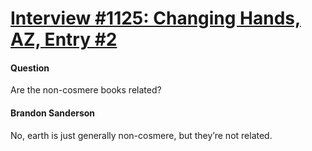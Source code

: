 # [Interview #1125: Changing Hands, AZ, Entry #2](https://www.theoryland.com/intvmain.php?i=1125#2)

#### Question

Are the non-cosmere books related?

#### Brandon Sanderson

No, earth is just generally non-cosmere, but they’re not related.

